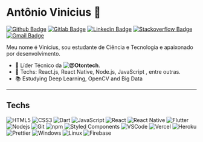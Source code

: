 # Antônio Vinicius 🖖

[![Github Badge](https://img.shields.io/badge/-Github-000?style=flat-square&logo=Github&logoColor=white&link=https://github.com/antoniovini)](https://github.com/antoniovini)
[![Gitlab Badge](https://img.shields.io/badge/-Gitlab-F6C600?style=flat-square&logo=Gitlab&logoColor=white&link=https://gitlab.com/antoniovini)](https://gitlab.com/antoniovini)
[![Linkedin Badge](https://img.shields.io/badge/-LinkedIn-blue?style=flat-square&logo=Linkedin&logoColor=white&link=https://www.linkedin.com/in/antoniovini/)](https://www.linkedin.com/in/antoniovini/)
[![Stackoverflow Badge](https://img.shields.io/badge/-Stackoverflow-4CA143?style=flat-square&logo=Stackoverflow&logoColor=white&link=https://pt.stackoverflow.com/users/175220/antonio-vinicius)](https://pt.stackoverflow.com/users/175220/antonio-vinicius)
[![Gmail Badge](https://img.shields.io/badge/-Gmail-c14438?style=flat-square&logo=Gmail&logoColor=white&link=mailto:antoniovinicius1801@gmail.com)](mailto:antoniovinicius1801@gmail.com)


Meu nome é Vinicius, sou estudante de Ciência e Tecnologia e apaixonado por desenvolvimento.

- 📌 Líder Técnico da **![@Otontech](https://github.com/otontech)**.
- 📒 Techs: React.js, React Native, Node.js, JavaScript , entre outras.
- 📚 Estudying Deep Learning, OpenCV and Big Data

---

## Techs

  ![HTML5](https://img.shields.io/badge/-HTML5-E34F26?style=flat-square&logo=html5&logoColor=white)
  ![CSS3](https://img.shields.io/badge/-CSS3-549FDE?style=flat-square&logo=css3&logoColor=white)
  ![Dart](https://img.shields.io/badge/-Dart-00569e?style=flat-square&logo=dart&logoColor=fff)
  ![JavaScript](https://img.shields.io/badge/-JavaScript-F7B93E?style=flat-square&logo=javascript&logoColor=fff)
  ![React](https://img.shields.io/badge/-React.js-45b8d8?style=flat-square&logo=react&logoColor=white)
  ![React Native](https://img.shields.io/badge/-React%20Native-45b8d8?style=flat-square&logo=react&logoColor=white)
  ![Flutter](https://img.shields.io/badge/-Flutter-00569e?style=flat-square&logo=flutter&logoColor=white)
  ![Nodejs](https://img.shields.io/badge/-Node.js-43853d?style=flat-square&logo=Node.js&logoColor=white)
  ![Git](https://img.shields.io/badge/-Git-F05032?style=flat-square&logo=git&logoColor=white)
  ![npm](https://img.shields.io/badge/-NPM-CB3837?style=flat-square&logo=npm&logoColor=white)
  ![Styled Components](https://img.shields.io/badge/-Styled_Components-db7092?style=flat-square&logo=styled-components&logoColor=white)
  ![VSCode](https://img.shields.io/badge/-VSCode-0085D1?style=flat-square&logo=visual-studio-code&logoColor=white)
  ![Vercel](https://img.shields.io/badge/-Vercel-000?style=flat-square&logo=vercel&logoColor=white)
  ![Heroku](https://img.shields.io/badge/-Heroku-430098?style=flat-square&logo=heroku&logoColor=white)
  ![Prettier](https://img.shields.io/badge/-Prettier-1A2B34?style=flat-square&logo=prettier&logoColor=white)
  ![Windows](https://img.shields.io/badge/-Windows-00ADEF?style=flat-square&logo=windows&logoColor=white)
  ![Linux](https://img.shields.io/badge/-Linux-16C60C?style=flat-square&logo=linux&logoColor=white)
  ![Firebase](https://img.shields.io/badge/-Firebase-F6C600?style=flat-square&logo=firebase&logoColor=white)
  <!-- ![Angular](https://img.shields.io/badge/-Angular-EE1717?style=flat-square&logo=angular&logoColor=white) -->
  <!-- ![Ionic](https://img.shields.io/badge/-Ionic-4BA6DA?style=flat-square&logo=ionic&logoColor=white) -->
</details>





